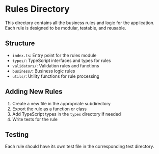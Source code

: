 # Rules Directory

This directory contains all the business rules and logic for the application. Each rule is designed to be modular, testable, and reusable.

## Structure

- `index.ts`: Entry point for the rules module
- `types/`: TypeScript interfaces and types for rules
- `validators/`: Validation rules and functions
- `business/`: Business logic rules
- `utils/`: Utility functions for rule processing

## Adding New Rules

1. Create a new file in the appropriate subdirectory
2. Export the rule as a function or class
3. Add TypeScript types in the `types` directory if needed
4. Write tests for the rule

## Testing

Each rule should have its own test file in the corresponding test directory.
